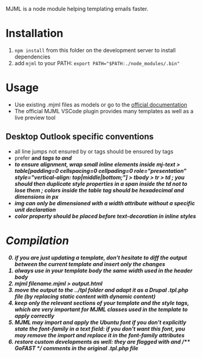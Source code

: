 MJML is a node module helping templating emails faster.

# Installation
1. `npm install` from this folder on the development server to install dependencies
2. add `mjml` to your PATH: `export PATH="$PATH:./node_modules/.bin"`

# Usage
- Use existing .mjml files as models or go to the [official documentation](https://documentation.mjml.io/)
- The official MJML VSCode plugin provides many templates as well as a live preview tool

## Desktop Outlook specific conventions
- all line jumps not ensured by <mj-text> or <mj-button> tags should be ensured by <mj-section> tags
- prefer <b> and <i> tags to <strong> and <em>
- to ensure alignment, wrap small inline elements inside mj-text > table[padding=0 cellspacing=0 cellpading=0 role="presentation" style="vertical-align: top|middle|bottom;"] > tbody > tr > td ; you should then duplicate style properties in a span inside the td not to lose them ; colors inside the table tag should be hexadecimal and dimensions in px
- img can only be dimensioned with a width attribute without a specific unit declaration
- color property should be placed _before_ text-decoration in inline styles

# Compilation
0. if you are just updating a template, don't hesitate to diff the output between the current template and insert only the changes
1. always use in your template body the same width used in the header body
2. mjml filename.mjml > output.html
3. move the output to the ../tpl folder and adapt it as a Drupal .tpl.php file (by replacing static content with dynamic content)
4. keep only the relevant sections of your template _and_ the style tags, which are very important for MJML classes used in the template to apply correctly
5. MJML may import and apply the Ubuntu font if you don't explicitly state the font-family in a text field: if you don't want this font, you may remove the import and replace it in the font-family attributes
6. restore custom developments as well: they are flagged with <!-- GoFAST --> and /** GoFAST */ comments in the original .tpl.php file